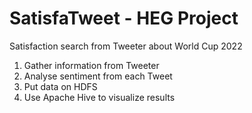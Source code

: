 # SatisfaTweet - HEG Project
Satisfaction search from Tweeter about World Cup 2022 

1. Gather information from Tweeter
2. Analyse sentiment from each Tweet
2. Put data on HDFS
3. Use Apache Hive to visualize results 
